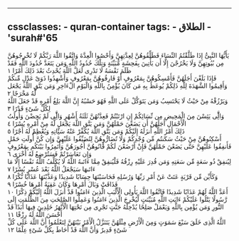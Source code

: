 
---
cssclasses:
    - quran-container
tags:
    - الطلاق
    - 'surah#'65
---

يَأَيُّهَا النَّبِىُّ إِذَا طَلَّقْتُمُ النِّسَاءَ فَطَلِّقُوهُنَّ لِعِدَّتِهِنَّ وَأَحْصُوا الْعِدَّةَ وَاتَّقُوا اللَّهَ رَبَّكُمْ لَا تُخْرِجُوهُنَّ مِن بُيُوتِهِنَّ وَلَا يَخْرُجْنَ إِلَّا أَن يَأْتِينَ بِفَحِشَةٍ مُّبَيِّنَةٍ وَتِلْكَ حُدُودُ اللَّهِ وَمَن يَتَعَدَّ حُدُودَ اللَّهِ فَقَدْ ظَلَمَ نَفْسَهُ لَا تَدْرِى لَعَلَّ اللَّهَ يُحْدِثُ بَعْدَ ذَلِكَ أَمْرًا  ١<br>
فَإِذَا بَلَغْنَ أَجَلَهُنَّ فَأَمْسِكُوهُنَّ بِمَعْرُوفٍ أَوْ فَارِقُوهُنَّ بِمَعْرُوفٍ وَأَشْهِدُوا ذَوَىْ عَدْلٍ مِّنكُمْ وَأَقِيمُوا الشَّهَدَةَ لِلَّهِ ذَلِكُمْ يُوعَظُ بِهِ مَن كَانَ يُؤْمِنُ بِاللَّهِ وَالْيَوْمِ الْءَاخِرِ وَمَن يَتَّقِ اللَّهَ يَجْعَل لَّهُ مَخْرَجًا  ٢<br>
وَيَرْزُقْهُ مِنْ حَيْثُ لَا يَحْتَسِبُ وَمَن يَتَوَكَّلْ عَلَى اللَّهِ فَهُوَ حَسْبُهُ إِنَّ اللَّهَ بَلِغُ أَمْرِهِ قَدْ جَعَلَ اللَّهُ لِكُلِّ شَىْءٍ قَدْرًا  ٣<br>
وَالَِّٔى يَئِسْنَ مِنَ الْمَحِيضِ مِن نِّسَائِكُمْ إِنِ ارْتَبْتُمْ فَعِدَّتُهُنَّ ثَلَثَةُ أَشْهُرٍ وَالَِّٔى لَمْ يَحِضْنَ وَأُولَتُ الْأَحْمَالِ أَجَلُهُنَّ أَن يَضَعْنَ حَمْلَهُنَّ وَمَن يَتَّقِ اللَّهَ يَجْعَل لَّهُ مِنْ أَمْرِهِ يُسْرًا  ٤<br>
ذَلِكَ أَمْرُ اللَّهِ أَنزَلَهُ إِلَيْكُمْ وَمَن يَتَّقِ اللَّهَ يُكَفِّرْ عَنْهُ سَئَِّاتِهِ وَيُعْظِمْ لَهُ أَجْرًا  ٥<br>
أَسْكِنُوهُنَّ مِنْ حَيْثُ سَكَنتُم مِّن وُجْدِكُمْ وَلَا تُضَارُّوهُنَّ لِتُضَيِّقُوا عَلَيْهِنَّ وَإِن كُنَّ أُولَتِ حَمْلٍ فَأَنفِقُوا عَلَيْهِنَّ حَتَّى يَضَعْنَ حَمْلَهُنَّ فَإِنْ أَرْضَعْنَ لَكُمْ فََٔاتُوهُنَّ أُجُورَهُنَّ وَأْتَمِرُوا بَيْنَكُم بِمَعْرُوفٍ وَإِن تَعَاسَرْتُمْ فَسَتُرْضِعُ لَهُ أُخْرَى  ٦<br>
لِيُنفِقْ ذُو سَعَةٍ مِّن سَعَتِهِ وَمَن قُدِرَ عَلَيْهِ رِزْقُهُ فَلْيُنفِقْ مِمَّا ءَاتَىهُ اللَّهُ لَا يُكَلِّفُ اللَّهُ نَفْسًا إِلَّا مَا ءَاتَىهَا سَيَجْعَلُ اللَّهُ بَعْدَ عُسْرٍ يُسْرًا  ٧<br>
وَكَأَيِّن مِّن قَرْيَةٍ عَتَتْ عَنْ أَمْرِ رَبِّهَا وَرُسُلِهِ فَحَاسَبْنَهَا حِسَابًا شَدِيدًا وَعَذَّبْنَهَا عَذَابًا نُّكْرًا  ٨<br>
فَذَاقَتْ وَبَالَ أَمْرِهَا وَكَانَ عَقِبَةُ أَمْرِهَا خُسْرًا  ٩<br>
أَعَدَّ اللَّهُ لَهُمْ عَذَابًا شَدِيدًا فَاتَّقُوا اللَّهَ يَأُولِى الْأَلْبَبِ الَّذِينَ ءَامَنُوا قَدْ أَنزَلَ اللَّهُ إِلَيْكُمْ ذِكْرًا  ١۰<br>
رَّسُولًا يَتْلُوا عَلَيْكُمْ ءَايَتِ اللَّهِ مُبَيِّنَتٍ لِّيُخْرِجَ الَّذِينَ ءَامَنُوا وَعَمِلُوا الصَّلِحَتِ مِنَ الظُّلُمَتِ إِلَى النُّورِ وَمَن يُؤْمِن بِاللَّهِ وَيَعْمَلْ صَلِحًا يُدْخِلْهُ جَنَّتٍ تَجْرِى مِن تَحْتِهَا الْأَنْهَرُ خَلِدِينَ فِيهَا أَبَدًا قَدْ أَحْسَنَ اللَّهُ لَهُ رِزْقًا  ١١<br>
اللَّهُ الَّذِى خَلَقَ سَبْعَ سَمَوَتٍ وَمِنَ الْأَرْضِ مِثْلَهُنَّ يَتَنَزَّلُ الْأَمْرُ بَيْنَهُنَّ لِتَعْلَمُوا أَنَّ اللَّهَ عَلَى كُلِّ شَىْءٍ قَدِيرٌ وَأَنَّ اللَّهَ قَدْ أَحَاطَ بِكُلِّ شَىْءٍ عِلْمًا  ١٢<br>
